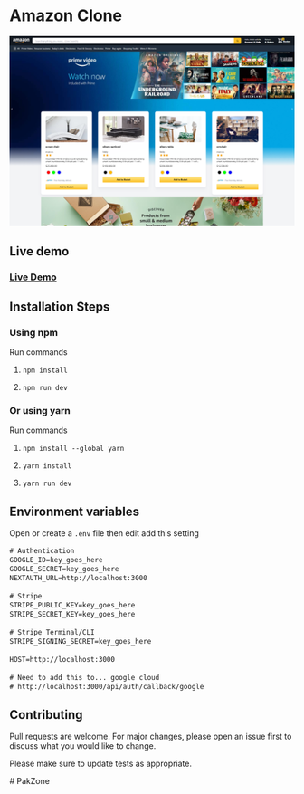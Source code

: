 # Amazon Clone
![Template Screenshot](TemplateScreenshot.jpg?raw=true "Template Screenshot")

## Live demo
### [Live Demo](https://pocotep.com)

## Installation Steps

### Using npm

Run commands

1) ```npm install```


2) ```npm run dev```


### Or using yarn

Run commands 

1) ```npm install --global yarn```

2) ```yarn install```

3) ```yarn run dev```

## Environment variables

Open or create a `.env` file then edit add this setting

```
# Authentication
GOOGLE_ID=key_goes_here
GOOGLE_SECRET=key_goes_here
NEXTAUTH_URL=http://localhost:3000

# Stripe
STRIPE_PUBLIC_KEY=key_goes_here
STRIPE_SECRET_KEY=key_goes_here

# Stripe Terminal/CLI
STRIPE_SIGNING_SECRET=key_goes_here

HOST=http://localhost:3000

# Need to add this to... google cloud
# http://localhost:3000/api/auth/callback/google
```



## Contributing
Pull requests are welcome. For major changes, please open an issue first to discuss what you would like to change.

Please make sure to update tests as appropriate.

#   P a k Z o n e 
 
 